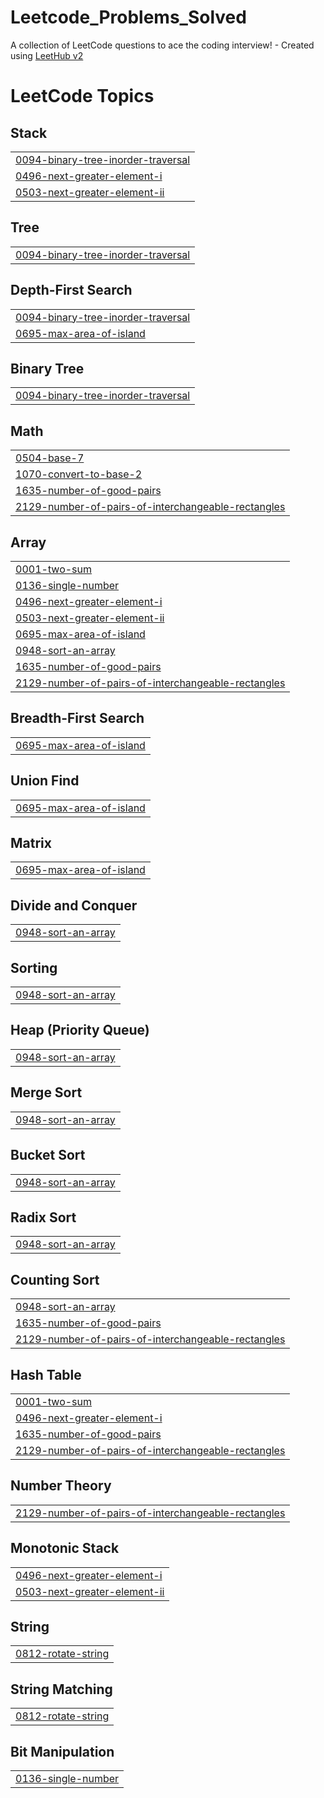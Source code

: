 # Leetcode_Problems_Solved
A collection of LeetCode questions to ace the coding interview! - Created using [LeetHub v2](https://github.com/arunbhardwaj/LeetHub-2.0)

<!---LeetCode Topics Start-->
# LeetCode Topics
## Stack
|  |
| ------- |
| [0094-binary-tree-inorder-traversal](https://github.com/rama563/Leetcode_Problems_Solved/tree/master/0094-binary-tree-inorder-traversal) |
| [0496-next-greater-element-i](https://github.com/rama563/Leetcode_Problems_Solved/tree/master/0496-next-greater-element-i) |
| [0503-next-greater-element-ii](https://github.com/rama563/Leetcode_Problems_Solved/tree/master/0503-next-greater-element-ii) |
## Tree
|  |
| ------- |
| [0094-binary-tree-inorder-traversal](https://github.com/rama563/Leetcode_Problems_Solved/tree/master/0094-binary-tree-inorder-traversal) |
## Depth-First Search
|  |
| ------- |
| [0094-binary-tree-inorder-traversal](https://github.com/rama563/Leetcode_Problems_Solved/tree/master/0094-binary-tree-inorder-traversal) |
| [0695-max-area-of-island](https://github.com/rama563/Leetcode_Problems_Solved/tree/master/0695-max-area-of-island) |
## Binary Tree
|  |
| ------- |
| [0094-binary-tree-inorder-traversal](https://github.com/rama563/Leetcode_Problems_Solved/tree/master/0094-binary-tree-inorder-traversal) |
## Math
|  |
| ------- |
| [0504-base-7](https://github.com/rama563/Leetcode_Problems_Solved/tree/master/0504-base-7) |
| [1070-convert-to-base-2](https://github.com/rama563/Leetcode_Problems_Solved/tree/master/1070-convert-to-base-2) |
| [1635-number-of-good-pairs](https://github.com/rama563/Leetcode_Problems_Solved/tree/master/1635-number-of-good-pairs) |
| [2129-number-of-pairs-of-interchangeable-rectangles](https://github.com/rama563/Leetcode_Problems_Solved/tree/master/2129-number-of-pairs-of-interchangeable-rectangles) |
## Array
|  |
| ------- |
| [0001-two-sum](https://github.com/rama563/Leetcode_Problems_Solved/tree/master/0001-two-sum) |
| [0136-single-number](https://github.com/rama563/Leetcode_Problems_Solved/tree/master/0136-single-number) |
| [0496-next-greater-element-i](https://github.com/rama563/Leetcode_Problems_Solved/tree/master/0496-next-greater-element-i) |
| [0503-next-greater-element-ii](https://github.com/rama563/Leetcode_Problems_Solved/tree/master/0503-next-greater-element-ii) |
| [0695-max-area-of-island](https://github.com/rama563/Leetcode_Problems_Solved/tree/master/0695-max-area-of-island) |
| [0948-sort-an-array](https://github.com/rama563/Leetcode_Problems_Solved/tree/master/0948-sort-an-array) |
| [1635-number-of-good-pairs](https://github.com/rama563/Leetcode_Problems_Solved/tree/master/1635-number-of-good-pairs) |
| [2129-number-of-pairs-of-interchangeable-rectangles](https://github.com/rama563/Leetcode_Problems_Solved/tree/master/2129-number-of-pairs-of-interchangeable-rectangles) |
## Breadth-First Search
|  |
| ------- |
| [0695-max-area-of-island](https://github.com/rama563/Leetcode_Problems_Solved/tree/master/0695-max-area-of-island) |
## Union Find
|  |
| ------- |
| [0695-max-area-of-island](https://github.com/rama563/Leetcode_Problems_Solved/tree/master/0695-max-area-of-island) |
## Matrix
|  |
| ------- |
| [0695-max-area-of-island](https://github.com/rama563/Leetcode_Problems_Solved/tree/master/0695-max-area-of-island) |
## Divide and Conquer
|  |
| ------- |
| [0948-sort-an-array](https://github.com/rama563/Leetcode_Problems_Solved/tree/master/0948-sort-an-array) |
## Sorting
|  |
| ------- |
| [0948-sort-an-array](https://github.com/rama563/Leetcode_Problems_Solved/tree/master/0948-sort-an-array) |
## Heap (Priority Queue)
|  |
| ------- |
| [0948-sort-an-array](https://github.com/rama563/Leetcode_Problems_Solved/tree/master/0948-sort-an-array) |
## Merge Sort
|  |
| ------- |
| [0948-sort-an-array](https://github.com/rama563/Leetcode_Problems_Solved/tree/master/0948-sort-an-array) |
## Bucket Sort
|  |
| ------- |
| [0948-sort-an-array](https://github.com/rama563/Leetcode_Problems_Solved/tree/master/0948-sort-an-array) |
## Radix Sort
|  |
| ------- |
| [0948-sort-an-array](https://github.com/rama563/Leetcode_Problems_Solved/tree/master/0948-sort-an-array) |
## Counting Sort
|  |
| ------- |
| [0948-sort-an-array](https://github.com/rama563/Leetcode_Problems_Solved/tree/master/0948-sort-an-array) |
| [1635-number-of-good-pairs](https://github.com/rama563/Leetcode_Problems_Solved/tree/master/1635-number-of-good-pairs) |
| [2129-number-of-pairs-of-interchangeable-rectangles](https://github.com/rama563/Leetcode_Problems_Solved/tree/master/2129-number-of-pairs-of-interchangeable-rectangles) |
## Hash Table
|  |
| ------- |
| [0001-two-sum](https://github.com/rama563/Leetcode_Problems_Solved/tree/master/0001-two-sum) |
| [0496-next-greater-element-i](https://github.com/rama563/Leetcode_Problems_Solved/tree/master/0496-next-greater-element-i) |
| [1635-number-of-good-pairs](https://github.com/rama563/Leetcode_Problems_Solved/tree/master/1635-number-of-good-pairs) |
| [2129-number-of-pairs-of-interchangeable-rectangles](https://github.com/rama563/Leetcode_Problems_Solved/tree/master/2129-number-of-pairs-of-interchangeable-rectangles) |
## Number Theory
|  |
| ------- |
| [2129-number-of-pairs-of-interchangeable-rectangles](https://github.com/rama563/Leetcode_Problems_Solved/tree/master/2129-number-of-pairs-of-interchangeable-rectangles) |
## Monotonic Stack
|  |
| ------- |
| [0496-next-greater-element-i](https://github.com/rama563/Leetcode_Problems_Solved/tree/master/0496-next-greater-element-i) |
| [0503-next-greater-element-ii](https://github.com/rama563/Leetcode_Problems_Solved/tree/master/0503-next-greater-element-ii) |
## String
|  |
| ------- |
| [0812-rotate-string](https://github.com/rama563/Leetcode_Problems_Solved/tree/master/0812-rotate-string) |
## String Matching
|  |
| ------- |
| [0812-rotate-string](https://github.com/rama563/Leetcode_Problems_Solved/tree/master/0812-rotate-string) |
## Bit Manipulation
|  |
| ------- |
| [0136-single-number](https://github.com/rama563/Leetcode_Problems_Solved/tree/master/0136-single-number) |
<!---LeetCode Topics End-->